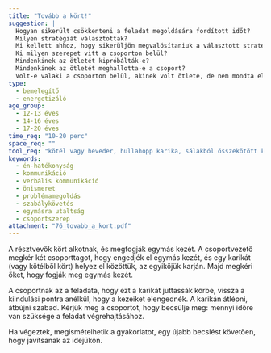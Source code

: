 ```yaml
---
title: "Tovább a kört!"
suggestion: | 
  Hogyan sikerült csökkenteni a feladat megoldására fordított időt? 
  Milyen stratégiát választottak?
  Mi kellett ahhoz, hogy sikerüljön megvalósítaniuk a választott stratégiát?
  Ki milyen szerepet vitt a csoporton belül?
  Mindenkinek az ötletét kipróbálták-e?
  Mindenkinek az ötletét meghallotta-e a csoport?
  Volt-e valaki a csoporton belül, akinek volt ötlete, de nem mondta el? Miért?
type:
  - bemelegítő
  - energetizáló
age_group:
  - 12-13 éves
  - 14-16 éves
  - 17-20 éves
time_req: "10-20 perc"
space_req: ""
tool_req: "kötél vagy heveder, hullahopp karika, sálakból összekötött kötél"
keywords: 
  - én-hatékonyság
  - kommunikáció
  - verbális kommunikáció
  - önismeret
  - problémamegoldás
  - szabálykövetés
  - egymásra utaltság
  - csoportszerep
attachment: "76_tovabb_a_kort.pdf"
---
```


A résztvevők kört alkotnak, és megfogják egymás kezét. A csoportvezető megkér két csoporttagot, hogy engedjék el egymás kezét, és egy karikát (vagy kötélből kört) helyez el közöttük, az egyikőjük karján. Majd megkéri őket, hogy fogják meg egymás kezét.

A csoportnak az a feladata, hogy ezt a karikát juttassák körbe, vissza a kiindulási pontra anélkül, hogy a kezeiket elengednék. A karikán átlépni, átbújni szabad. Kérjük meg a csoportot, hogy becsülje meg: mennyi időre van szüksége a feladat végrehajtásához.

Ha végeztek, megismételhetik a gyakorlatot, egy újabb becslést követően, hogy javítsanak az idejükön.
  
  

